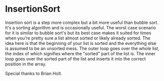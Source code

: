 # InsertionSort

Insertion sort is a step more complex but a bit more useful than bubble sort. It's a sorting algorithm and is occasionally useful. The worst case scenario for it is similar to bubble sort's but its best case makes it suited for times when you're pretty sure a list almost sorted or likely already sorted.
The idea here is that the beginning of your list is sorted and the everything else is assumed to be an unsorted mess. The outer loop goes over the whole list, the index of which signifies where the "sorted" part of the list is. The inner loop goes over the sorted part of the list and inserts it into the correct position in the array. 

Special thanks to Brian Holt.